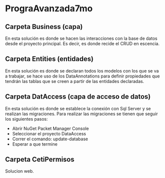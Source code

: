 # PrograAvanzada7mo

## Carpeta Business (capa)
En esta solución es donde se hacen las interacciones con la base de datos desde el proyecto principal. Es decir, es donde recide el CRUD en escencia.

## Carpeta Entities (entidades)
En esta solución es donde se declaran todos los modelos con los que se va a trabajar, se hace uso de los DataAnnotations para definir propiedades que tendrán las tablas que se creen a partir de las entidades declaradas.

## Carpeta DatAccess (capa de acceso de datos)
En esta solución es donde se establece la conexión con Sql Server y se realizan las migraciones. Para realizar las migraciones se tienen que seguir los siguientes pasos:

- Abrir NuGet Packet Manager Console
- Seleccionar el proyecto DataAccess
- Correr el comando: update-database
- Esperar a que termine

## Carpeta CetiPermisos
Solucion web.
